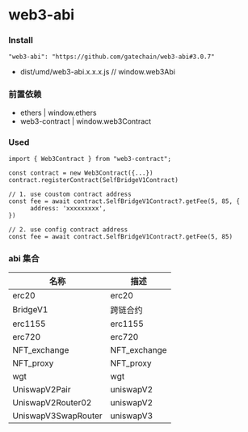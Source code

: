# web3-abi

### Install

```
"web3-abi": "https://github.com/gatechain/web3-abi#3.0.7"
```

- dist/umd/web3-abi.x.x.x.js // window.web3Abi

### 前置依赖

- ethers | window.ethers
- web3-contract | window.web3Contract

### Used

```
import { Web3Contract } from "web3-contract";

const contract = new Web3Contract({...})
contract.registerContract(SelfBridgeV1Contract)

// 1. use coustom contract address
const fee = await contract.SelfBridgeV1Contract?.getFee(5, 85, {
      address: 'xxxxxxxxx',
})

// 2. use config contract address
const fee = await contract.SelfBridgeV1Contract?.getFee(5, 85)

```

### abi 集合

| 名称                | 描述         |
| ------------------- | ------------ |
| erc20               | erc20        |
| BridgeV1            | 跨链合约     |
| erc1155             | erc1155      |
| erc720              | erc720       |
| NFT_exchange        | NFT_exchange |
| NFT_proxy           | NFT_proxy    |
| wgt                 | wgt          |
| UniswapV2Pair       | uniswapV2    |
| UniswapV2Router02   | uniswapV2    |
| UniswapV3SwapRouter | uniswapV3    |
